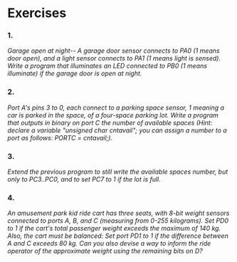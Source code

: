 # Exercises

### 1. 
*Garage open at night-- A garage door sensor connects to PA0 (1 means door open), and a light sensor connects to PA1 (1 means light is sensed). Write a program that illuminates an LED connected to PB0 (1 means illuminate) if the garage door is open at night.*
  
### 2. 
*Port A's pins 3 to 0, each connect to a parking space sensor, 1 meaning a car is parked in the space, of a four-space parking lot. Write a program that outputs in binary on port C the number of available spaces (Hint: declare a variable "unsigned char cntavail"; you can assign a number to a port as follows: PORTC = cntavail;).*

### 3. 
*Extend the previous program to still write the available spaces number, but only to PC3..PC0, and to set PC7 to 1 if the lot is full.*
 
### 4.
 *An amusement park kid ride cart has three seats, with 8-bit weight sensors connected to ports A, B, and C (measuring from 0-255 kilograms). Set PD0 to 1 if the cart's total passenger weight exceeds the maximum of 140 kg. Also, the cart must be balanced: Set port PD1 to 1 if the difference between A and C exceeds 80 kg. Can you also devise a way to inform the ride operator of the approximate weight using the remaining bits on D?*
